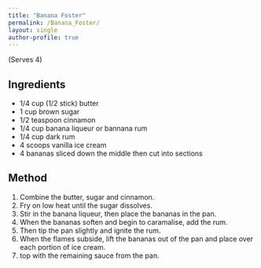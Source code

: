 ```yaml
---
title: "Banana Foster"
permalink: /Banana_Foster/
layout: single
author-profile: true
---
```


(Serves 4)
## Ingredients
- 1/4 cup (1/2 stick) butter
- 1 cup brown sugar
- 1/2 teaspoon cinnamon
- 1/4 cup banana liqueur or bannana rum
- 1/4 cup dark rum
- 4 scoops vanilla ice cream
- 4 bananas sliced down the middle then cut into sections

## Method
1. Combine the butter, sugar and cinnamon.
2. Fry on low heat until the sugar dissolves. 
3. Stir in the banana liqueur, then place the bananas in the pan. 
4. When the bananas soften and begin to caramalise, add the rum. 
5. Then tip the pan slightly and ignite the rum. 
6. When the flames subside, lift the bananas out of the pan and place over each portion of ice cream.
7. top with the remaining sauce from the pan.
